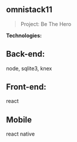 ## omnistack11
> Project: Be The Hero 

**Technologies:**
## Back-end: 
  node, sqlite3, knex
## Front-end:
  react
## Mobile
  react native
  
  
